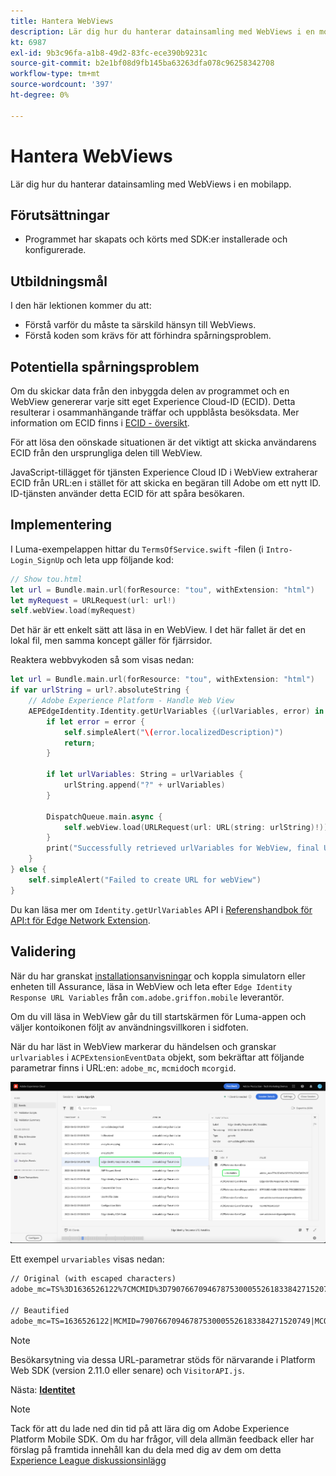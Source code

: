 ```yaml
---
title: Hantera WebViews
description: Lär dig hur du hanterar datainsamling med WebViews i en mobilapp.
kt: 6987
exl-id: 9b3c96fa-a1b8-49d2-83fc-ece390b9231c
source-git-commit: b2e1bf08d9fb145ba63263dfa078c96258342708
workflow-type: tm+mt
source-wordcount: '397'
ht-degree: 0%

---
```


# Hantera WebViews

Lär dig hur du hanterar datainsamling med WebViews i en mobilapp.

## Förutsättningar

* Programmet har skapats och körts med SDK:er installerade och konfigurerade.

## Utbildningsmål

I den här lektionen kommer du att:

* Förstå varför du måste ta särskild hänsyn till WebViews.
* Förstå koden som krävs för att förhindra spårningsproblem.

## Potentiella spårningsproblem

Om du skickar data från den inbyggda delen av programmet och en WebView genererar varje sitt eget Experience Cloud-ID (ECID). Detta resulterar i osammanhängande träffar och uppblåsta besöksdata. Mer information om ECID finns i [ECID - översikt](https://experienceleague.adobe.com/docs/experience-platform/identity/ecid.html?lang=en).

För att lösa den oönskade situationen är det viktigt att skicka användarens ECID från den ursprungliga delen till WebView.

JavaScript-tillägget för tjänsten Experience Cloud ID i WebView extraherar ECID från URL:en i stället för att skicka en begäran till Adobe om ett nytt ID. ID-tjänsten använder detta ECID för att spåra besökaren.

## Implementering

I Luma-exempelappen hittar du `TermsOfService.swift` -filen (i `Intro-Login_SignUp` och leta upp följande kod:

```swift
// Show tou.html
let url = Bundle.main.url(forResource: "tou", withExtension: "html")
let myRequest = URLRequest(url: url!)
self.webView.load(myRequest)
```

Det här är ett enkelt sätt att läsa in en WebView. I det här fallet är det en lokal fil, men samma koncept gäller för fjärrsidor.

Reaktera webbvykoden så som visas nedan:

```swift
let url = Bundle.main.url(forResource: "tou", withExtension: "html")
if var urlString = url?.absoluteString {
    // Adobe Experience Platform - Handle Web View
    AEPEdgeIdentity.Identity.getUrlVariables {(urlVariables, error) in
        if let error = error {
            self.simpleAlert("\(error.localizedDescription)")
            return;
        }

        if let urlVariables: String = urlVariables {
            urlString.append("?" + urlVariables)
        }

        DispatchQueue.main.async {
            self.webView.load(URLRequest(url: URL(string: urlString)!))
        }
        print("Successfully retrieved urlVariables for WebView, final URL: \(urlString)")
    }
} else {
    self.simpleAlert("Failed to create URL for webView")
}
```

Du kan läsa mer om `Identity.getUrlVariables` API i [Referenshandbok för API:t för Edge Network Extension](https://developer.adobe.com/client-sdks/documentation/identity-for-edge-network/api-reference/#geturlvariables).

## Validering

När du har granskat [installationsanvisningar](assurance.md) och koppla simulatorn eller enheten till Assurance, läsa in WebView och leta efter `Edge Identity Response URL Variables` från `com.adobe.griffon.mobile` leverantör.

Om du vill läsa in WebView går du till startskärmen för Luma-appen och väljer kontoikonen följt av användningsvillkoren i sidfoten.

När du har läst in WebView markerar du händelsen och granskar `urlvariables` i `ACPExtensionEventData` objekt, som bekräftar att följande parametrar finns i URL:en: `adobe_mc`, `mcmid`och `mcorgid`.

![webbvyvalidering](assets/mobile-webview-validation.png)

Ett exempel `urvariables` visas nedan:

```html
// Original (with escaped characters)
adobe_mc=TS%3D1636526122%7CMCMID%3D79076670946787530005526183384271520749%7CMCORGID%3D7ABB3E6A5A7491460A495D61%40AdobeOrg

// Beautified
adobe_mc=TS=1636526122|MCMID=79076670946787530005526183384271520749|MCORGID=7ABB3E6A5A7491460A495D61@AdobeOrg
```

>[!NOTE]
>
>Besökarsytning via dessa URL-parametrar stöds för närvarande i Platform Web SDK (version 2.11.0 eller senare) och `VisitorAPI.js`.


Nästa: **[Identitet](identity.md)**

>[!NOTE]
>
>Tack för att du lade ned din tid på att lära dig om Adobe Experience Platform Mobile SDK. Om du har frågor, vill dela allmän feedback eller har förslag på framtida innehåll kan du dela med dig av dem om detta [Experience League diskussionsinlägg](https://experienceleaguecommunities.adobe.com/t5/adobe-experience-platform-launch/tutorial-discussion-implement-adobe-experience-cloud-in-mobile/td-p/443796)